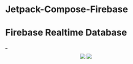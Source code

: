# Jetpack-Compose-Firebase

# Firebase Realtime Database
_
<p align="center">
<img src="https://ik.imagekit.io/b1tyxyuh2/Screenshot_2022-08-20_at_9.52.40_PM_cFHA9IAwN.png?ik-sdk-version=javascript-1.4.3&updatedAt=1661014005042"/>
<img src="https://ik.imagekit.io/b1tyxyuh2/Screenshot_2022-08-20_at_9.53.11_PM_3_qxoy6l7.png?ik-sdk-version=javascript-1.4.3&updatedAt=1661014005051"/>
</p>
